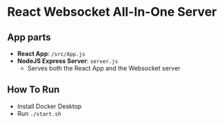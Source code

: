 # React Websocket All-In-One Server

## App parts
* **React App**: `/src/App.js`
* **NodeJS Express Server**: `server.js`
  * Serves both the React App and the Websocket server

## How To Run
* Install Docker Desktop
* Run `./start.sh`
